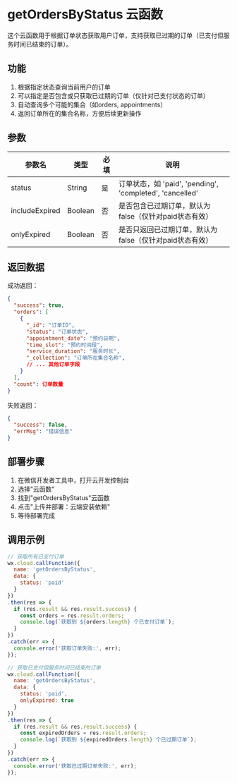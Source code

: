 # getOrdersByStatus 云函数

这个云函数用于根据订单状态获取用户订单，支持获取已过期的订单（已支付但服务时间已结束的订单）。

## 功能

1. 根据指定状态查询当前用户的订单
2. 可以指定是否包含或只获取已过期的订单（仅针对已支付状态的订单）
3. 自动查询多个可能的集合（如orders, appointments）
4. 返回订单所在的集合名称，方便后续更新操作

## 参数

| 参数名 | 类型 | 必填 | 说明 |
|-------|------|-----|------|
| status | String | 是 | 订单状态，如 'paid', 'pending', 'completed', 'cancelled' |
| includeExpired | Boolean | 否 | 是否包含已过期订单，默认为false（仅针对paid状态有效） |
| onlyExpired | Boolean | 否 | 是否只返回已过期订单，默认为false（仅针对paid状态有效） |

## 返回数据

成功返回：
```json
{
  "success": true,
  "orders": [ 
    {
      "_id": "订单ID",
      "status": "订单状态",
      "appointment_date": "预约日期",
      "time_slot": "预约时间段",
      "service_duration": "服务时长",
      "_collection": "订单所在集合名称",
      // ... 其他订单字段
    }
  ],
  "count": 订单数量
}
```

失败返回：
```json
{
  "success": false,
  "errMsg": "错误信息"
}
```

## 部署步骤

1. 在微信开发者工具中，打开云开发控制台
2. 选择"云函数"
3. 找到"getOrdersByStatus"云函数
4. 点击"上传并部署：云端安装依赖"
5. 等待部署完成

## 调用示例

```javascript
// 获取所有已支付订单
wx.cloud.callFunction({
  name: 'getOrdersByStatus',
  data: {
    status: 'paid'
  }
})
.then(res => {
  if (res.result && res.result.success) {
    const orders = res.result.orders;
    console.log(`获取到 ${orders.length} 个已支付订单`);
  }
})
.catch(err => {
  console.error('获取订单失败:', err);
});

// 获取已支付但服务时间已结束的订单
wx.cloud.callFunction({
  name: 'getOrdersByStatus',
  data: {
    status: 'paid',
    onlyExpired: true
  }
})
.then(res => {
  if (res.result && res.result.success) {
    const expiredOrders = res.result.orders;
    console.log(`获取到 ${expiredOrders.length} 个已过期订单`);
  }
})
.catch(err => {
  console.error('获取已过期订单失败:', err);
});
``` 
